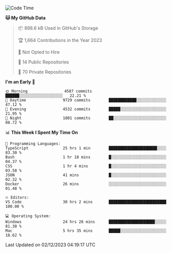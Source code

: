 <!--START_SECTION:waka-->
![Code Time](http://img.shields.io/badge/Code%20Time-4%2C965%20hrs%208%20mins-blue)

**🐱 My GitHub Data** 

> 📦 898.6 kB Used in GitHub's Storage 
 > 
> 🏆 1,664 Contributions in the Year 2023
 > 
> 🚫 Not Opted to Hire
 > 
> 📜 14 Public Repositories 
 > 
> 🔑 70 Private Repositories 
 > 
**I'm an Early 🐤** 

```text
🌞 Morning                4587 commits        ██████░░░░░░░░░░░░░░░░░░░   22.21 % 
🌆 Daytime                9729 commits        ████████████░░░░░░░░░░░░░   47.12 % 
🌃 Evening                4532 commits        █████░░░░░░░░░░░░░░░░░░░░   21.95 % 
🌙 Night                  1801 commits        ██░░░░░░░░░░░░░░░░░░░░░░░   08.72 % 
```


📊 **This Week I Spent My Time On** 

```text
💬 Programming Languages: 
TypeScript               25 hrs 1 min        █████████████████████░░░░   83.30 % 
Bash                     1 hr 18 mins        █░░░░░░░░░░░░░░░░░░░░░░░░   04.37 % 
CSS                      1 hr 4 mins         █░░░░░░░░░░░░░░░░░░░░░░░░   03.58 % 
JSON                     41 mins             █░░░░░░░░░░░░░░░░░░░░░░░░   02.32 % 
Docker                   26 mins             ░░░░░░░░░░░░░░░░░░░░░░░░░   01.48 % 

🔥 Editors: 
VS Code                  30 hrs 2 mins       █████████████████████████   100.00 % 

💻 Operating System: 
Windows                  24 hrs 26 mins      ████████████████████░░░░░   81.38 % 
Mac                      5 hrs 35 mins       █████░░░░░░░░░░░░░░░░░░░░   18.62 % 
```


 Last Updated on 02/12/2023 04:19:17 UTC
<!--END_SECTION:waka-->

